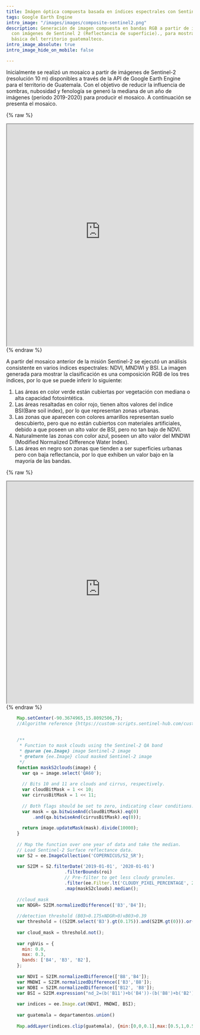 ```yaml
---
title: Imágen óptica compuesta basada en índices espectrales con Sentinel-2
tags: Google Earth Engine
intro_image: "/images/images/composite-sentinel2.png"
description: Generación de imagen compuesta en bandas RGB a partir de índices multiespectrales
  con imágenes de Sentinel 2 (Reflectancia de superficie)., para mostrar una clasificación
  básica del territorio guatemalteco.
intro_image_absolute: true
intro_image_hide_on_mobile: false

---
```

Inicialmente se realizó un mosaico a partir de imágenes de Sentinel-2 (resolución 10 m) disponibles a través de la API de Google Earth Engine para el territorio de Guatemala. Con el objetivo de reducir la influencia de sombras, nubosidad y fenología se generó la mediana de un año de imágenes (período 2019-2020) para producir el mosaico. A continuación se presenta el mosaico.

{% raw %}
<iframe src="https://douglasferdycl.users.earthengine.app/view/mosaicosentinel-2" width="100%" height="600px"></iframe>
{% endraw %}

A partir del mosaico anterior de la misión Sentinel-2 se ejecutó un análisis consistente en varios índices espectrales: NDVI, MNDWI y BSI. La imagen generada para mostrar la clasificación es una composición RGB de los tres índices, por lo que se puede inferir lo siguiente:

1. Las áreas en color verde están cubiertas por vegetación con mediana o alta capacidad fotosintética.
2. Las áreas resaltadas en color rojo, tienen altos valores del índice BSI(Bare soil index), por lo que representan zonas urbanas.
3. Las zonas que aparecen con colores amarillos representan suelo descubierto, pero que no están cubiertos con materiales artificiales, debido a que poseen un alto valor de BSI, pero no tan bajo de NDVI.
4. Naturalmente las zonas con color azul, poseen un alto valor del MNDWI (Modified Normalized Difference Water Index).
5. Las áreas en negro son zonas que tienden a ser superficies urbanas pero con baja reflectancia, por lo que exhiben un valor bajo en la mayoría de las bandas.

{% raw %}
<iframe src="https://douglasferdycl.users.earthengine.app/view/clasificacionopticasar" width="100%" height="600px"></iframe>
{% endraw %}

```Javascript
    Map.setCenter(-90.3674965,15.8092506,7);
    //Algorithm reference {https://custom-scripts.sentinel-hub.com/custom-scripts/sentinel-2/cby_cloud_detection/}
    
    
    /**
     * Function to mask clouds using the Sentinel-2 QA band
     * @param {ee.Image} image Sentinel-2 image
     * @return {ee.Image} cloud masked Sentinel-2 image
     */
    function maskS2clouds(image) {
      var qa = image.select('QA60');
    
      // Bits 10 and 11 are clouds and cirrus, respectively.
      var cloudBitMask = 1 << 10;
      var cirrusBitMask = 1 << 11;
    
      // Both flags should be set to zero, indicating clear conditions.
      var mask = qa.bitwiseAnd(cloudBitMask).eq(0)
          .and(qa.bitwiseAnd(cirrusBitMask).eq(0));
    
      return image.updateMask(mask).divide(10000);
    }
    
    // Map the function over one year of data and take the median.
    // Load Sentinel-2 Surface reflectance data.
    var S2 = ee.ImageCollection('COPERNICUS/S2_SR');
    
    var S2IM = S2.filterDate('2019-01-01', '2020-01-01')
                      .filterBounds(roi)
                      // Pre-filter to get less cloudy granules.
                      .filter(ee.Filter.lt('CLOUDY_PIXEL_PERCENTAGE', 20))
                      .map(maskS2clouds).median();
                      
    //cloud_mask
    var NDGR= S2IM.normalizedDifference(['B3','B4']);
      
    //detection threshold (B03>0.175∧NDGR>0)∨B03>0.39
    var threshold = ((S2IM.select('B3').gt(0.175)).and(S2IM.gt(0))).or(S2IM.select('B3').gt(0.39)).and(S2IM.select('B11').gt(0.1));
    
    var cloud_mask = threshold.not();
    
    var rgbVis = {
      min: 0.0,
      max: 0.3,
      bands: ['B4', 'B3', 'B2'],
    };
    
    var NDVI = S2IM.normalizedDifference(['B8','B4']);
    var MNDWI = S2IM.normalizedDifference(['B3','B8']);
    var NDBI = S2IM.normalizedDifference(['B12', 'B8']);
    var BSI = S2IM.expression("nd_2=(b('B11')+b('B4'))-(b('B8')+b('B2'))/(b('B11')+b('B4'))+(b('B8')+b('B2'))");
    
    var indices = ee.Image.cat(NDVI, MNDWI, BSI);
    
    var guatemala = departamentos.union()
    
    Map.addLayer(indices.clip(guatemala), {min:[0,0,0.1],max:[0.5,1,0.5],  bands: ['nd_2', 'nd', 'nd_1'],}, 'Clases',1);
```
